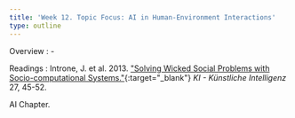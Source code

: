 ```yaml
---
title: 'Week 12. Topic Focus: AI in Human-Environment Interactions'
type: outline
---
```


Overview
: - 

Readings
: Introne, J. et al. 2013. ["Solving Wicked Social Problems with Socio-computational Systems."](https://doi.org/10.1007/s13218-012-0231-2){:target="_blank"} _KI - Künstliche Intelligenz_ 27, 45-52.

  AI Chapter.

